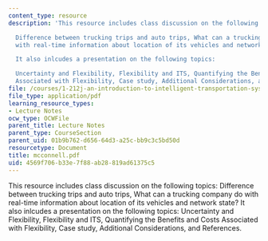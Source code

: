 ```yaml
---
content_type: resource
description: 'This resource includes class discussion on the following topics:

  Difference between trucking trips and auto trips, What can a trucking company do
  with real-time information about location of its vehicles and network state?

  It also inlcudes a presentation on the following topics:

  Uncertainty and Flexibility, Flexibility and ITS, Quantifying the Benefits and Costs
  Associated with Flexibility, Case study, Additional Considerations, and References.'
file: /courses/1-212j-an-introduction-to-intelligent-transportation-systems-spring-2005/4569f706b33e7f88ab28819ad61375c5_mcconnell.pdf
file_type: application/pdf
learning_resource_types:
- Lecture Notes
ocw_type: OCWFile
parent_title: Lecture Notes
parent_type: CourseSection
parent_uid: 01b9b762-d656-64d3-a25c-bb9c3c5bd50d
resourcetype: Document
title: mcconnell.pdf
uid: 4569f706-b33e-7f88-ab28-819ad61375c5
---
```

This resource includes class discussion on the following topics:
Difference between trucking trips and auto trips, What can a trucking company do with real-time information about location of its vehicles and network state?
It also inlcudes a presentation on the following topics:
Uncertainty and Flexibility, Flexibility and ITS, Quantifying the Benefits and Costs Associated with Flexibility, Case study, Additional Considerations, and References.

